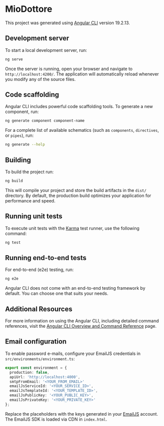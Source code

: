 # MioDottore

This project was generated using [Angular CLI](https://github.com/angular/angular-cli) version 19.2.13.

## Development server

To start a local development server, run:

```bash
ng serve
```

Once the server is running, open your browser and navigate to `http://localhost:4200/`. The application will automatically reload whenever you modify any of the source files.

## Code scaffolding

Angular CLI includes powerful code scaffolding tools. To generate a new component, run:

```bash
ng generate component component-name
```

For a complete list of available schematics (such as `components`, `directives`, or `pipes`), run:

```bash
ng generate --help
```

## Building

To build the project run:

```bash
ng build
```

This will compile your project and store the build artifacts in the `dist/` directory. By default, the production build optimizes your application for performance and speed.

## Running unit tests

To execute unit tests with the [Karma](https://karma-runner.github.io) test runner, use the following command:

```bash
ng test
```

## Running end-to-end tests

For end-to-end (e2e) testing, run:

```bash
ng e2e
```

Angular CLI does not come with an end-to-end testing framework by default. You can choose one that suits your needs.

## Additional Resources

For more information on using the Angular CLI, including detailed command references, visit the [Angular CLI Overview and Command Reference](https://angular.dev/tools/cli) page.

## Email configuration

To enable password e-mails, configure your EmailJS credentials in `src/environments/environment.ts`:

```ts
export const environment = {
  production: false,
  apiUrl: 'http://localhost:4000',
  smtpFromEmail: '<YOUR_FROM_EMAIL>'
  emailJsServiceId: '<YOUR_SERVICE_ID>',
  emailJsTemplateId: '<YOUR_TEMPLATE_ID>',
  emailJsPublicKey: '<YOUR_PUBLIC_KEY>',
  emailJsPrivateKey: '<YOUR_PRIVATE_KEY>'
};
```

Replace the placeholders with the keys generated in your [EmailJS](https://www.emailjs.com/) account. The EmailJS SDK is loaded via CDN in `index.html`.